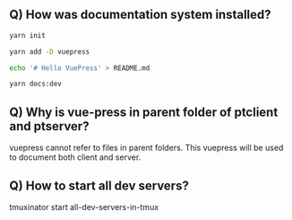 ## Q) How was documentation system installed?

```bash
yarn init

yarn add -D vuepress

echo '# Hello VuePress' > README.md

yarn docs:dev
```

## Q) Why is vue-press in parent folder of ptclient and ptserver?

vuepress cannot refer to files in parent folders. This vuepress will be used to document both client and server.

## Q) How to start all dev servers?

tmuxinator start all-dev-servers-in-tmux
